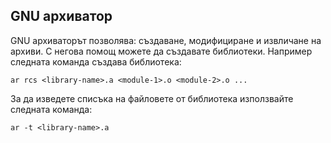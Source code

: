 ## GNU архиватор

GNU архиваторът позволява: създаване, модифициране и извличане на архиви. С негова помощ можете да създавате библиотеки. Например следната команда създава библиотека:

```
ar rcs <library-name>.a <module-1>.o <module-2>.o ...
```

За да изведете списъка на файловете от библиотека използвайте следната команда:

```
ar -t <library-name>.a
```
